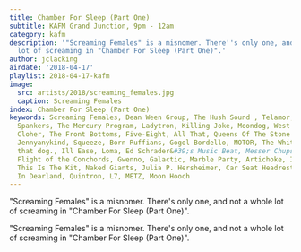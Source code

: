 ```yaml
---
title: Chamber For Sleep (Part One)
subtitle: KAFM Grand Junction, 9pm - 12am
category: kafm
description: '"Screaming Females" is a misnomer. There''s only one, and not a whole
  lot of screaming in "Chamber For Sleep (Part One)".'
author: jclacking
airdate: '2018-04-17'
playlist: 2018-04-17-kafm
image:
  src: artists/2018/screaming_females.jpg
  caption: Screaming Females
index: Chamber For Sleep (Part One)
keywords: Screaming Females, Dean Ween Group, The Hush Sound , Telamor, Asylum Street
  Spankers, The Mercury Program, Ladytron, Killing Joke, Moondog, West Nkosi, Jen
  Cloher, The Front Bottoms, Five-Eight, All That, Queens Of The Stone Age, Daft Punk,
  Jennyanykind, Squeeze, Born Ruffians, Gogol Bordello, MOTOR, The White Stripes,
  that dog., Ill Ease, Loma, Ed Schrader&#39;s Music Beat, Messer Chups, The Kinks,
  Flight of the Conchords, Gwenno, Galactic, Marble Party, Artichoke, Internal/External,
  This Is The Kit, Naked Giants, Julia P. Hersheimer, Car Seat Headrest, Elvis Perkins
  In Dearland, Quintron, L7, METZ, Moon Hooch
---
```

"Screaming Females" is a misnomer. There's only one, and not a whole lot of screaming in "Chamber For Sleep (Part One)".<!--more-->

"Screaming Females" is a misnomer. There's only one, and not a whole lot of screaming in "Chamber For Sleep (Part One)".
